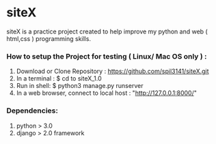 # siteX

siteX is a practice project created to help improve my python and web ( html,css ) programming skills.


### How to setup the Project for testing ( Linux/ Mac OS only ) : 
 1. Download or Clone Repository : https://github.com/spil3141/siteX.git
 2. In a terminal : $ cd to siteX_1.0 
 3. Run in shell: $ python3 manage.py runserver 
 3. In a web browser, connect to local host : "http://127.0.0.1:8000/"

### Dependencies: 
 1. python > 3.0
 2. django > 2.0 framework
